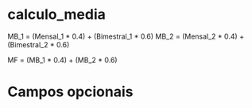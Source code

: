 # calculo_media


MB_1 = (Mensal_1 * 0.4) + (Bimestral_1 * 0.6)
MB_2 = (Mensal_2 * 0.4) + (Bimestral_2 * 0.6)

MF = (MB_1 * 0.4) + (MB_2 * 0.6)


# Campos opcionais
